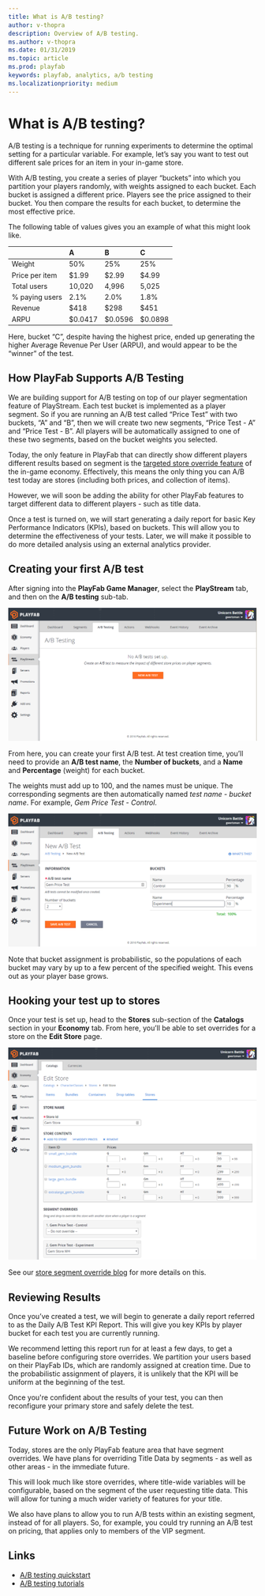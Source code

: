 ```yaml
---
title: What is A/B testing?
author: v-thopra
description: Overview of A/B testing.
ms.author: v-thopra
ms.date: 01/31/2019
ms.topic: article
ms.prod: playfab
keywords: playfab, analytics, a/b testing
ms.localizationpriority: medium
---
```


# What is A/B testing?

A/B testing is a technique for running experiments to determine the optimal setting for a particular variable. For example, let’s say you want to test out different sale prices for an item in your in-game store.

With A/B testing, you create a series of player “buckets” into which you partition your players randomly, with weights assigned to each bucket. Each bucket is assigned a different price. Players see the price assigned to their bucket. You then compare the results for each bucket, to determine the most effective price.

The following table of values gives you an example of what this might look like.

|                      |A                   |B                      |C                      |
| :--------------------|:-------------------|:----------------------|:----------------------|
|Weight                |50%                 |25%                    |25%                    |
|Price per item        |$1.99               |$2.99                  |$4.99                  |
|Total users           |10,020              |4,996                  |5,025                  |
|% paying users        |2.1%                |2.0%                   |1.8%                   |
|Revenue               |$418                |$298                   |$451                   |
|ARPU                  |$0.0417             |$0.0596                |$0.0898                |

Here, bucket “C”, despite having the highest price, ended up generating the higher Average Revenue Per User (ARPU), and would appear to be the “winner” of the test.

## How PlayFab Supports A/B Testing

We are building support for A/B testing on top of our player segmentation feature of PlayStream. Each test bucket is implemented as a player segment. So if you are running an A/B test called “Price Test” with two buckets, “A” and “B”, then we will create two new segments, “Price Test - A” and “Price Test - B”. All players will be automatically assigned to one of these two segments, based on the bucket weights you selected.

Today, the only feature in PlayFab that can directly show different players different results based on segment is the [targeted store override feature](https://blog.playfab.com/blog/introducing-targeted-stores) of the in-game economy. Effectively, this means the only thing you can A/B test today are stores (including both prices, and collection of items).

However, we will soon be adding the ability for other PlayFab features to target different data to different players - such as title data.

Once a test is turned on, we will start generating a daily report for basic Key Performance Indicators (KPIs), based on buckets. This will allow you to determine the effectiveness of your tests. Later, we will make it possible to do more detailed analysis using an external analytics provider.

## Creating your first A/B test

After signing into the **PlayFab Game Manager**, select the **PlayStream** tab, and then on the **A/B testing** sub-tab.

![Game Manager - PlayStream - A/B Testing](media/tutorials/game-manager-playstream-ab-testing.png)  

From here, you can create your first A/B test. At test creation time, you’ll need to provide an **A/B test name**, the **Number of buckets**, and a **Name** and **Percentage** (weight) for each bucket.

The weights must add up to 100, and the names must be unique. The corresponding segments are then automatically named *test name* - *bucket name*. For example, *Gem Price Test - Control*.

![Game Manager - PlayStream - A/B Testing - New A/B test](media/tutorials/game-manager-playstream-ab-testing-new-ab-test.png)  

Note that bucket assignment is probabilistic, so the populations of each bucket may vary by up to a few percent of the specified weight. This evens out as your player base grows.

## Hooking your test up to stores

Once your test is set up, head to the **Stores** sub-section of the **Catalogs** section in your **Economy** tab. From here, you’ll be able to set overrides for a store on the **Edit Store** page.

![Game Manager - PlayStream - A/B Testing - New A/B test](media/tutorials/game-manager-economy-catalogs-edit-store.png)  

See our [store segment override blog](https://blog.playfab.com/blog/introducing-targeted-stores) for more details on this.

## Reviewing Results

Once you’ve created a test, we will begin to generate a daily report referred to as the Daily A/B Test KPI Report. This will give you key KPIs by player bucket for each test you are currently running.

We recommend letting this report run for at least a few days, to get a baseline before configuring store overrides. We partition your users based on their PlayFab IDs, which are randomly assigned at creation time. Due to the probabilistic assignment of players, it is unlikely that the KPI will be uniform at the beginning of the test.

Once you're confident about the results of your test, you can then reconfigure your primary store and safely delete the test.

## Future Work on A/B Testing

Today, stores are the only PlayFab feature area that have segment overrides. We have plans for overriding Title Data by segments - as well as other areas - in the immediate future.

This will look much like store overrides, where title-wide variables will be configurable, based on the segment of the user requesting title data. This will allow for tuning a much wider variety of features for your title.

We also have plans to allow you to run A/B tests within an existing segment, instead of for all players. So, for example, you could try running an A/B test on pricing, that applies only to members of the VIP segment.

## Links

- [A/B testing quickstart](quickstart.md)
- [A/B testing tutorials](tutorials.md)